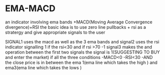 # EMA-MACD
an indicator involving ema bands +MACD(Moving Average Convergence divergence)+RSI
the basic idea is to use zero line pullbacks + rsi as a stratergy and give appropriate signals to the user

SIGNAL1 uses the macd as well as the 3 ema bands and 
signal2 uses the rsi indicator signalling 1 if the rsi<30 and  if rsi >70 -1
signal3 makes the and operation between the first two signals the signal is 1(SUGGESTING TO BUY and enter the market) if all the three conditions
-MACD<0 
-RSI<30
-AND the close price is in between the ema 1(ema line which takes the high ) and ema3(ema line which takes the lows )
